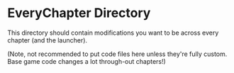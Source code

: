 # EveryChapter Directory
This directory should contain modifications you want to be across every chapter (and the launcher).

(Note, not recommended to put code files here unless they're fully custom. Base game code changes a lot through-out chapters!)